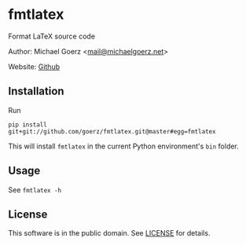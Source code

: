 # fmtlatex #

Format LaTeX source code

Author: Michael Goerz <<mail@michaelgoerz.net>>

Website: [Github][]

[Github]: https://github.com/goerz/fmtlatex#fmtlatex


## Installation ##

Run

    pip install git+git://github.com/goerz/fmtlatex.git@master#egg=fmtlatex

This will install `fmtlatex` in the current Python environment's `bin` folder.


## Usage ##

See `fmtlatex -h`


## License ##

This software is in the public domain. See [LICENSE][] for details.

[LICENSE]: LICENSE

